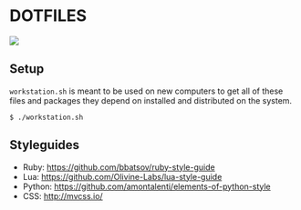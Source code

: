 # DOTFILES

![](http://i.imgur.com/dOOkGj0.png)

## Setup

`workstation.sh` is meant to be used on new computers to get all of these files and packages they depend on installed and distributed on the system.

```
$ ./workstation.sh
```

## Styleguides

* Ruby: https://github.com/bbatsov/ruby-style-guide
* Lua: https://github.com/Olivine-Labs/lua-style-guide
* Python: https://github.com/amontalenti/elements-of-python-style
* CSS: http://mvcss.io/
